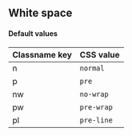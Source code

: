 ## White space


<!-- <values.whiteSpace> -->
#### Default values
|Classname key|CSS value     |
|-------------|--------------|
|n            |```normal```  |
|p            |```pre```     |
|nw           |```no-wrap``` |
|pw           |```pre-wrap```|
|pl           |```pre-line```|

<!-- </values.whiteSpace> -->

<!-- <variants.whiteSpace> -->

<!-- </variants.whiteSpace> -->
